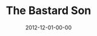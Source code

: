 ---
layout: message
category: message
series: "The Awaited Son"
title: "The Bastard Son"
date: 2012-12-01-00-00
message_id: 759
---